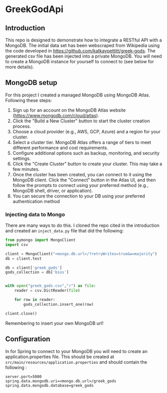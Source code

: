 # GreekGodApi

## Introduction

This repo is designed to demonstrate how to integrate a RESTful API with a MongoDB. The initial data set has been webscraped from Wikipedia
using the code developed in https://github.com/katkaypettitt/greek-gods. The generated csv file has been injected into a private MongoDB.
You will need to create a MongoDB instance for yourself to connect to (see below for more details).

## MongoDB setup

For this project I created a managed MongoDB using MongoDB Atlas. Following these steps:

1. Sign up for an account on the MongoDB Atlas website (https://www.mongodb.com/cloud/atlas).
2. Click the "Build a New Cluster" button to start the cluster creation process.
3. Choose a cloud provider (e.g., AWS, GCP, Azure) and a region for your cluster.
4. Select a cluster tier. MongoDB Atlas offers a range of tiers to meet different performance and cost requirements.
5. Configure additional options such as backup, monitoring, and security settings.
6. Click the "Create Cluster" button to create your cluster. This may take a few minutes.
7. Once the cluster has been created, you can connect to it using the MongoDB client. Click the "Connect" button in the Atlas UI, and then follow the prompts to connect using your preferred method (e.g., MongoDB shell, driver, or application).
8. You can secure the connection to your DB using your preferred authentication method

### Injecting data to Mongo

There are many ways to do this. I cloned the repo cited in the introduction and created an `inject_data.py` file that did the following:

```python
from pymongo import MongoClient
import csv

client = MongoClient("<mongo.db.url>/?retryWrites=true&w=majority")
db = client.test

db = client['greek_gods']
gods_collection = db['bios']


with open("greek_gods.csv","r") as file:
    reader = csv.DictReader(file)

    for row in reader:
        gods_collection.insert_one(row)

client.close()
```

Remembering to insert your own MongoDB url!

## Configuration
In for Spring to connect to your MongoDB you will need to create an application.properties file.
This should be created at `src/main/resources/application.properties` and should contain the following :

```properties
server.port=5000
spring.data.mongodb.uri=<mongo.db.url>/greek_gods
spring.data.mongodb.database=greek_gods
```

